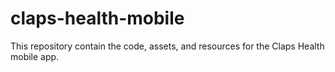 # claps-health-mobile
This repository contain the code, assets, and resources for the Claps Health mobile app.
